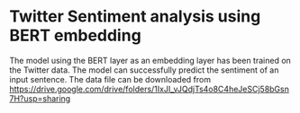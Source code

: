 # Twitter Sentiment analysis using BERT embedding
The model using the BERT layer as an embedding layer has been trained on the Twitter data.
The model can successfully predict the sentiment of an input sentence.
The data file can be downloaded from https://drive.google.com/drive/folders/1IxJI_vJQdjTs4o8C4heJeSCj58bGsn7H?usp=sharing 
